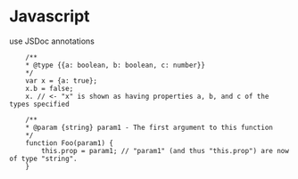 # Javascript #
use JSDoc annotations

        /**
        * @type {{a: boolean, b: boolean, c: number}}
        */
        var x = {a: true};
        x.b = false;
        x. // <- "x" is shown as having properties a, b, and c of the types specified

        /**
        * @param {string} param1 - The first argument to this function
        */
        function Foo(param1) {
            this.prop = param1; // "param1" (and thus "this.prop") are now of type "string".
        }

